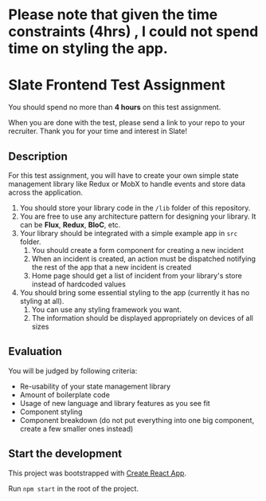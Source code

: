 # Please note that given the time constraints (4hrs) , I could not spend time on styling the app.


# Slate Frontend Test Assignment

You should spend no more than **4 hours** on this test assignment.

When you are done with the test, please send a link to your repo to your recruiter.  Thank you for your time and interest in Slate!

## Description

For this test assignment, you will have to create your own simple state management library like Redux or MobX to handle events and store data across the application.

1. You should store your library code in the `/lib` folder of this repository.
2. You are free to use any architecture pattern for designing your library. It can be **Flux**, **Redux**, **BloC**, etc.
3. Your library should be integrated with a simple example app in `src` folder.
    1. You should create a form component for creating a new incident
    2. When an incident is created, an action must be dispatched notifying the rest of the app that a new incident is created
    3. Home page should get a list of incident from your library's store instead of hardcoded values
4. You should bring some essential styling to the app (currently it has no styling at all).
    1. You can use any styling framework you want.
    2. The information should be displayed appropriately on devices of all sizes

## Evaluation

You will be judged by following criteria:

- Re-usability of your state management library
- Amount of boilerplate code
- Usage of new language and library features as you see fit
- Component styling
- Component breakdown (do not put everything into one big component, create a few smaller ones instead)

## Start the development

This project was bootstrapped with [Create React App](https://github.com/facebook/create-react-app).

Run `npm start` in the root of the project.
